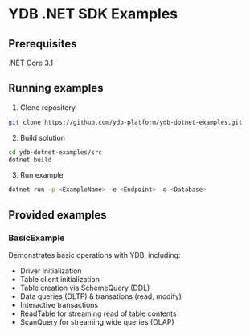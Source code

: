 # YDB .NET SDK Examples

## Prerequisites
.NET Core 3.1

## Running examples

1. Clone repository
```bash
git clone https://github.com/ydb-platform/ydb-dotnet-examples.git
```
2. Build solution
```bash
cd ydb-dotnet-examples/src
dotnet build
```

3. Run example
```bash
dotnet run -p <ExampleName> -e <Endpoint> -d <Database>
```

## Provided examples

### BasicExample
Demonstrates basic operations with YDB, including:
* Driver initialization
* Table client initialization
* Table creation via SchemeQuery (DDL)
* Data queries (OLTP) & transations (read, modify)
* Interactive transactions
* ReadTable for streaming read of table contents
* ScanQuery for streaming wide queries (OLAP)

